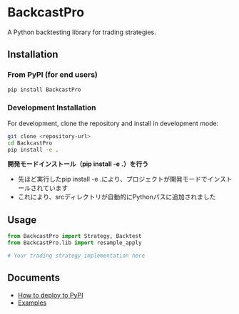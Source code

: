 # BackcastPro

A Python backtesting library for trading strategies.

## Installation

### From PyPI (for end users)

```bash
pip install BackcastPro
```

### Development Installation

For development, clone the repository and install in development mode:

```bash
git clone <repository-url>
cd BackcastPro
pip install -e .
```

**開発モードインストール（pip install -e .）を行う**
- 先ほど実行したpip install -e .により、プロジェクトが開発モードでインストールされています
- これにより、srcディレクトリが自動的にPythonパスに追加されました

## Usage

```python
from BackcastPro import Strategy, Backtest
from BackcastPro.lib import resample_apply

# Your trading strategy implementation here
```

## Documents

- [How to deploy to PyPI](./docs/How%20to%20deploy%20to%20PyPI.md)
- [Examples](./docs/examples/)